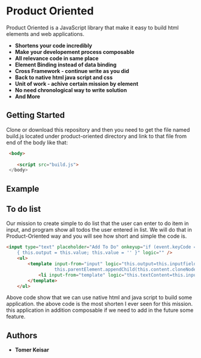 # Product Oriented

Product Oriented is a JavaScript library that make it easy to build html elements and web applications.

* **Shortens your code incredibly**
* **Make your developement process composable**
* **All relevance code in same place** 
* **Element Binding instead of data binding**
* **Cross Framework -  continue write as you did**
* **Back to native html java script and css** 
* **Unit of work - achive certain mission by element** 
* **No need chronological way to write solution**
* **And More**


## Getting Started
Clone or download this repository and then you need to get the file named
build.js located under product-oriented directory  and link to that file from end of the body like that:
```html
 <body>
 
    <script src="build.js">
 </body>
```
## Example
## To do list
Our mission to create simple to do list that the user can enter to do item in input, and program show all todos the user entered in list.
We will do that in Product-Oriented way and you will see how short and simple the code is.
```html
<input type="text" placeholder="Add To Do" onkeyup="if (event.keyCode === 13 && this.value)
    { this.output = this.value; this.value = '' }" logic="" />
    <ul>
        <template input-from="input" logic="this.output=this.inputfield;
                  this.parentElement.appendChild(this.content.cloneNode(true));">
            <li input-from="template" logic="this.textContent=this.inputfield"></li>
        </template>
    </ul>
```
Above code show that we can use native html and java script to build some application. the above code is the most shorten I ever seen for this mission. this application in addition composable if we need to add in the future some feature.


 

## Authors

* **Tomer Keisar** 


